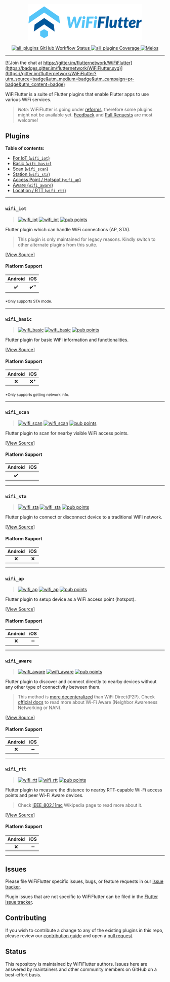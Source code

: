 <a href="https://wifi.flutternetwork.dev">
  <p align="center">  
    <img width="360px" src="logo/logo+name_color.png">
  </p>
</a>

<p align="center">
  <a href="https://github.com/flutternetwork/WiFiFlutter/actions?query=workflow%3Aall_plugins">
    <img src="https://github.com/flutternetwork/WiFiFlutter/workflows/all_plugins/badge.svg" alt="all_plugins GitHub Workflow Status"/>
  </a>
  <a href="https://codecov.io/gh/flutternetwork/WiFiFlutter/">
    <img src="https://codecov.io/gh/flutternetwork/WiFiFlutter/graph/badge.svg" alt="all_plugins Coverage"/>
  </a>
  <a href="https://github.com/invertase/melos#readme-badge">
    <img src="https://img.shields.io/badge/maintained%20with-melos-f700ff.svg" alt="Melos" />
  </a>
</p>

---

[![Join the chat at https://gitter.im/flutternetwork/WiFiFlutter](https://badges.gitter.im/flutternetwork/WiFiFlutter.svg)](https://gitter.im/flutternetwork/WiFiFlutter?utm_source=badge&utm_medium=badge&utm_campaign=pr-badge&utm_content=badge)

WiFiFlutter is a suite of Flutter plugins that enable Flutter apps to use various WiFi services.

> *Note*: WiFiFlutter is going under [reforms](https://github.com/flutternetwork/WiFiFlutter/discussions/229), therefore some plugins might not be available yet. [Feedback](https://github.com/flutternetwork/WiFiFlutter/issues) and [Pull Requests](https://github.com/flutternetwork/WiFiFlutter/pulls) are most welcome!

## Plugins

**Table of contents:**

- [For IoT (`wifi_iot`)](#wifi_iot)
- [Basic (`wifi_basic`)](#wifi_basic)
- [Scan (`wifi_scan`)](#wifi_scan)
- [Station (`wifi_sta`)](#wifi_sta)
- [Access Point / Hotspot (`wifi_ap`)](#wifi_ap)
- [Aware (`wifi_aware`)](#wifi_aware)
- [Location / RTT  (`wifi_rtt`)](#wifi_rtt)

---

### `wifi_iot`
> [![wifi_iot][iot_workflow_badge]][iot_workflow] [![wifi_iot][iot_pub_badge]][iot_pub] [![pub points][iot_pub_points_badge]][iot_pub_points]

Flutter plugin which can handle WiFi connections (AP, STA).
> This plugin is only maintained for legacy reasons. Kindly switch to other alternate plugins from this suite.

[[View Source][iot_code]]

#### Platform Support
| Android | iOS |
| :-----: | :-: |
|    ✔️    |  ✔️* |

<sub>*Only supports STA mode.</sub>

---

### `wifi_basic`
> [![wifi_basic][basic_workflow_badge]][basic_workflow] [![wifi_basic][basic_pub_badge]][basic_pub] [![pub points][basic_pub_points_badge]][basic_pub_points]

Flutter plugin for basic WiFi information and functionalities.

[[View Source][basic_code]]

#### Platform Support
| Android | iOS |
| :-----: | :-: |
|    ❌    |  ❌* |

<sub>*Only supports getting network info.</sub>

---

### `wifi_scan`
> [![wifi_scan][scan_workflow_badge]][scan_workflow] [![wifi_scan][scan_pub_badge]][scan_pub] [![pub points][scan_pub_points_badge]][scan_pub_points]

Flutter plugin to scan for nearby visible WiFi access points.

[[View Source][scan_code]]

#### Platform Support
| Android | iOS |
| :-----: | :-: |
|   ✔️    |     |

---

### `wifi_sta`
> [![wifi_sta][sta_workflow_badge]][sta_workflow] [![wifi_sta][sta_pub_badge]][sta_pub] [![pub points][sta_pub_points_badge]][sta_pub_points]

Flutter plugin to connect or disconnect device to a traditional WiFi network.

[[View Source][sta_code]]

#### Platform Support
| Android | iOS |
| :-----: | :-: |
|    ❌    |  ❌  |

---

### `wifi_ap`
> [![wifi_ap][ap_workflow_badge]][ap_workflow] [![wifi_ap][ap_pub_badge]][ap_pub] [![pub points][ap_pub_points_badge]][ap_pub_points]

Flutter plugin to setup device as a WiFi access point (hotspot).

[[View Source][ap_code]]

#### Platform Support
| Android | iOS |
| :-----: | :-: |
|    ❌    |  ➖ |

---

### `wifi_aware`
> [![wifi_aware][aware_workflow_badge]][aware_workflow] [![wifi_aware][aware_pub_badge]][aware_pub] [![pub points][aware_pub_points_badge]][aware_pub_points]

Flutter plugin to discover and connect directly to nearby devices without any other type of connectivity between them.
> This method is [more decenteralized][aware_direct_differences] than WiFi Direct(P2P). Check [official docs][aware_official_docs] to read more about Wi-Fi Aware (Neighbor Awareness Networking or NAN).

[[View Source][aware_code]]

#### Platform Support
| Android | iOS |
| :-----: | :-: |
|    ❌    |  ➖ |

---

### `wifi_rtt`
> [![wifi_rtt][rtt_workflow_badge]][rtt_workflow] [![wifi_rtt][rtt_pub_badge]][rtt_pub] [![pub points][rtt_pub_points_badge]][rtt_pub_points]

Flutter plugin to measure the distance to nearby RTT-capable Wi-Fi access points and peer Wi-Fi Aware devices. 
> Check [IEEE_802.11mc][rtt_wikipedia] Wikipedia page to read more about it.

[[View Source][rtt_code]]

#### Platform Support
| Android | iOS |
| :-----: | :-: |
|    ❌    |  ➖ |

---

## Issues

Please file WiFiFlutter specific issues, bugs, or feature requests in our [issue tracker](https://github.com/flutternetwork/WiFiFlutter/issues/new).

Plugin issues that are not specific to WiFiFlutter can be filed in the [Flutter issue tracker](https://github.com/flutter/flutter/issues/new).

## Contributing

If you wish to contribute a change to any of the existing plugins in this repo,
please review our [contribution guide](https://github.com/flutternetwork/WiFiFlutter/blob/master/CONTRIBUTING.md)
and open a [pull request](https://github.com/flutternetwork/WiFiFlutter/pulls).

## Status

This repository is maintained by WiFiFlutter authors. Issues here are answered by maintainers and other community members on GitHub on a best-effort basis.

<!-- links -->
[iot_code]: https://github.com/flutternetwork/WiFiFlutter/tree/master/packages/wifi_iot
[iot_workflow]: https://github.com/flutternetwork/WiFiFlutter/actions/workflows/wifi_iot.yaml
[iot_workflow_badge]: https://github.com/flutternetwork/WiFiFlutter/actions/workflows/wifi_iot.yaml/badge.svg
[iot_pub]: https://pub.dev/packages/wifi_iot
[iot_pub_badge]: https://img.shields.io/pub/v/wifi_iot.svg
[iot_pub_points]: https://pub.dev/packages/wifi_iot/score
[iot_pub_points_badge]: https://badges.bar/wifi_iot/pub%20points

[basic_code]: https://github.com/flutternetwork/WiFiFlutter/tree/master/packages/wifi_basic
[basic_workflow]: https://github.com/flutternetwork/WiFiFlutter/actions/workflows/wifi_basic.yaml
[basic_workflow_badge]: https://github.com/flutternetwork/WiFiFlutter/actions/workflows/wifi_basic.yaml/badge.svg
[basic_pub]: https://pub.dev/packages/wifi_basic
[basic_pub_badge]: https://img.shields.io/pub/v/wifi_basic.svg
[basic_pub_points]: https://pub.dev/packages/wifi_basic/score
[basic_pub_points_badge]: https://badges.bar/wifi_basic/pub%20points

[scan_code]: https://github.com/flutternetwork/WiFiFlutter/tree/master/packages/wifi_scan
[scan_workflow]: https://github.com/flutternetwork/WiFiFlutter/actions/workflows/wifi_scan.yaml
[scan_workflow_badge]: https://github.com/flutternetwork/WiFiFlutter/actions/workflows/wifi_scan.yaml/badge.svg
[scan_pub]: https://pub.dev/packages/wifi_scan
[scan_pub_badge]: https://img.shields.io/pub/v/wifi_scan.svg
[scan_pub_points]: https://pub.dev/packages/wifi_scan/score
[scan_pub_points_badge]: https://badges.bar/wifi_scan/pub%20points

[sta_code]: https://github.com/flutternetwork/WiFiFlutter/tree/master/packages/wifi_sta
[sta_workflow]: https://github.com/flutternetwork/WiFiFlutter/actions/workflows/wifi_sta.yaml
[sta_workflow_badge]: https://github.com/flutternetwork/WiFiFlutter/actions/workflows/wifi_sta.yaml/badge.svg
[sta_pub]: https://pub.dev/packages/wifi_sta
[sta_pub_badge]: https://img.shields.io/pub/v/wifi_sta.svg
[sta_pub_points]: https://pub.dev/packages/wifi_sta/score
[sta_pub_points_badge]: https://badges.bar/wifi_sta/pub%20points

[ap_code]: https://github.com/flutternetwork/WiFiFlutter/tree/master/packages/wifi_ap
[ap_workflow]: https://github.com/flutternetwork/WiFiFlutter/actions/workflows/wifi_ap.yaml
[ap_workflow_badge]: https://github.com/flutternetwork/WiFiFlutter/actions/workflows/wifi_ap.yaml/badge.svg
[ap_pub]: https://pub.dev/packages/wifi_ap
[ap_pub_badge]: https://img.shields.io/pub/v/wifi_ap.svg
[ap_pub_points]: https://pub.dev/packages/wifi_ap/score
[ap_pub_points_badge]: https://badges.bar/wifi_ap/pub%20points

[aware_code]: https://github.com/flutternetwork/WiFiFlutter/tree/master/packages/wifi_aware
[aware_workflow]: https://github.com/flutternetwork/WiFiFlutter/actions/workflows/wifi_aware.yaml
[aware_workflow_badge]: https://github.com/flutternetwork/WiFiFlutter/actions/workflows/wifi_aware.yaml/badge.svg
[aware_pub]: https://pub.dev/packages/wifi_aware
[aware_pub_badge]: https://img.shields.io/pub/v/wifi_aware.svg
[aware_pub_points]: https://pub.dev/packages/wifi_aware/score
[aware_pub_points_badge]: https://badges.bar/wifi_aware/pub%20points
[aware_official_docs]: https://www.wi-fi.org/discover-wi-fi/wi-fi-aware
[aware_direct_differences]: https://www.wi-fi.org/knowledge-center/faq/what-is-the-relationship-between-wi-fi-aware-and-wi-fi-direct

[rtt_code]: https://github.com/flutternetwork/WiFiFlutter/tree/master/packages/wifi_rtt
[rtt_workflow]: https://github.com/flutternetwork/WiFiFlutter/actions/workflows/wifi_rtt.yaml
[rtt_workflow_badge]: https://github.com/flutternetwork/WiFiFlutter/actions/workflows/wifi_rtt.yaml/badge.svg
[rtt_pub]: https://pub.dev/packages/wifi_rtt
[rtt_pub_badge]: https://img.shields.io/pub/v/wifi_rtt.svg
[rtt_pub_points]: https://pub.dev/packages/wifi_rtt/score
[rtt_pub_points_badge]: https://badges.bar/wifi_rtt/pub%20points
[rtt_wikipedia]: https://en.wikipedia.org/wiki/IEEE_802.11mc
